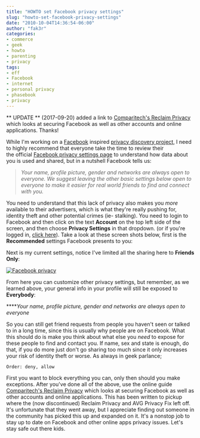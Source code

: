 ```yaml
---
title: "HOWTO set Facebook privacy settings"
slug: "howto-set-facebook-privacy-settings"
date: "2010-10-04T14:36:54-06:00"
author: "fak3r"
categories:
- commerce
- geek
- howto
- parenting
- privacy
tags:
- eff
- Facebook
- internet
- personal privacy
- phasebook
- privacy
---
```


** UPDATE ** (2017-09-20) added a link to [Comparitech's Reclaim Privacy](http://comparitech.net/reclaimprivacy) which looks at securing Facebook as well as other accounts and online applications. Thanks!

While I'm working on a [Facebook](http://www.facebook.com/) inspired [privacy discovery project](http://github.com/philcryer/phasebook), I need to highly recommend that everyone take the time to review their the official [Facebook privacy settings page](http://www.facebook.com/policy.php) to understand how data about you is used and shared, but in a nutshell Facebook tells us:

> _Your name, profile picture, gender and networks are always open to everyone. We suggest leaving the other basic settings below open to everyone to make it easier for real world friends to find and connect with you._

You need to understand that this lack of privacy also makes you *more* available to their advertisers, which is what they're really pushing for, identity theft and other potential crimes (ie- stalking). You need to login to Facebook and then click on the text **Account** on the top left side of the screen, and then choose **Privacy Settings** in that dropdown. (or if you're logged in, [click here](http://www.facebook.com/settings/?tab=privacy)). Take a look at these screen shots below, first is the **Recommended** settings Facebook presents to you:

<!-- more -->



Next is my current settings, notice I've limited all the sharing here to **Friends Only**:


[![Facebook privacy](http://fak3r.com/wp-content/blogs.dir/12/files/2010/10/fb_privacy_mine1.jpg)](http://fak3r.com/commentary/commerce/howto-set-facebook-privacy-settings/attachment/fb_privacy_mine/)


From here you can customize other privacy settings, but remember, as we learned above, your general info in your profile will still be exposed to **Everybody**:


****_Your name, profile picture, gender and networks are always open to everyone_


So you can still get friend requests from people you haven't seen or talked to in a long time, since this is usually why people are on Facebook. What this should do is make you think about what else you *need* to expose for these people to find and contact you. If name, sex and state is enough, do that, if you do more just don't go sharing too much since it only increases your risk of identity theft or worse. As always in geek parlance;

    
    Order: deny, allow

First you want to block everything you can, only then should you make exceptions. After you've done all of the above, use the online guide [Comparitech's Reclaim Privacy](http://comparitech.net/reclaimprivacy) which looks at securing Facebook as well as other accounts and online applications. This has been written to pickup where the (now discontinued) Reclaim Privacy and AVG Privacy Fix left off. It's unfortunate that they went away, but I appreciate finding out someone in the community has picked this up and expanded on it. It's a nonstop job to stay up to date on Facebook and other online apps privacy issues. Let's stay safe out there kids.
